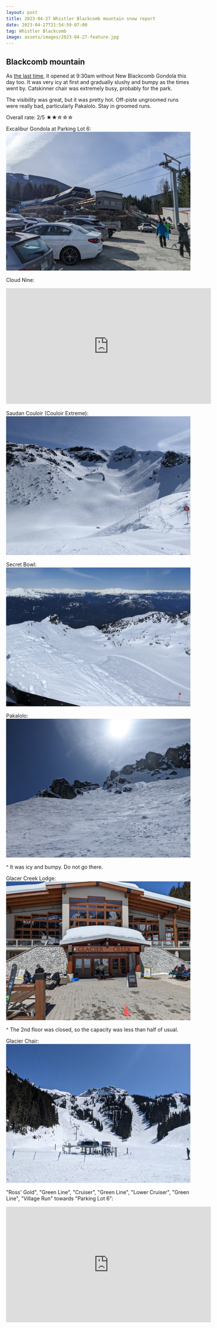 ```yaml
---
layout: post
title: 2023-04-27 Whistler Blackcomb mountain snow report
date: 2023-04-27T21:54:59-07:00
tag: Whistler Blackcomb
image: assets/images/2023-04-27-feature.jpg
---
```


## Blackcomb mountain

As [the last time](/2023-04-25-whistler-blackcomb-snow-report), it opened at 9:30am without New Blackcomb Gondola this day too. It was very icy at first and gradually slushy and bumpy as the times went by. Catskinner chair was extremely busy, probably for the park.

The visibility was great, but it was pretty hot. Off-piste ungroomed runs were really bad, particularly Pakalolo. Stay in groomed runs.

Overall rate: 2/5 ★★☆☆☆

Excalibur Gondola at Parking Lot 6:
![](/assets/images/2023-04-27-excalibur.jpg)

Cloud Nine:
<iframe width="560" height="315" src="https://www.youtube.com/embed/5tvBVzhNOCk" title="YouTube video player" frameborder="0" allow="accelerometer; autoplay; clipboard-write; encrypted-media; gyroscope; picture-in-picture; web-share" allowfullscreen></iframe>

Saudan Couloir (Couloir Extreme):
![](/assets/images/2023-04-27-saudan-couloir-couloir-extreme.jpg)

Secret Bowl:
![](/assets/images/2023-04-27-secret-bowl.jpg)

Pakalolo:
![](/assets/images/2023-04-27-pakalolo.jpg)

^ It was icy and bumpy. Do not go there.

Glacer Creek Lodge:
![](/assets/images/2023-04-27-glacier-creek.jpg)

^ The 2nd floor was closed, so the capacity was less than half of usual.

Glacier Chair:
![](/assets/images/2023-04-27-glacier-chair.jpg)

"Ross' Gold", "Green Line", "Cruiser", "Green Line", "Lower Cruiser", "Green Line", "Village Run" towards "Parking Lot 6":
<iframe width="560" height="315" src="https://www.youtube.com/embed/F3xljNzkWr4" title="YouTube video player" frameborder="0" allow="accelerometer; autoplay; clipboard-write; encrypted-media; gyroscope; picture-in-picture; web-share" allowfullscreen></iframe>
